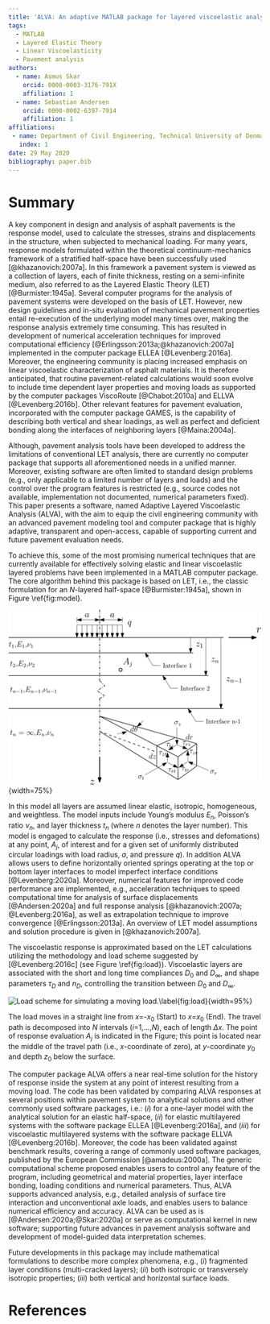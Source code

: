 ```yaml
---
title: 'ALVA: An adaptive MATLAB package for layered viscoelastic analysis'
tags:
  - MATLAB
  - Layered Elastic Theory
  - Linear Viscoelasticity
  - Pavement analysis
authors:
  - name: Asmus Skar
    orcid: 0000-0003-3176-791X
    affiliation: 1
  - name: Sebastian Andersen
    orcid: 0000-0002-6397-7914
    affiliation: 1
affiliations:
 - name: Department of Civil Engineering, Technical University of Denmark, 2800 Kgs. Lyngby, Denmark
   index: 1
date: 29 May 2020
bibliography: paper.bib
---
```


# Summary
A key component in design and analysis of asphalt pavements is the response model, used to calculate the stresses, strains and displacements in the structure, when subjected to mechanical loading. For many years, response models formulated within the theoretical continuum-mechanics framework of a stratified half-space have been successfully used [@khazanovich:2007a]. In this framework a pavement system is viewed as a collection of layers, each of finite thickness, resting on a semi-infinite medium, also referred to as the Layered Elastic Theory (LET) [@Burmister:1945a].  Several computer programs for the analysis of pavement systems were developed on the basis of LET. However, new design guidelines and in-situ evaluation of mechanical pavement properties entail re-execution of the underlying model many times over, making the response analysis extremely time consuming. This has resulted in development of numerical acceleration techniques for improved computational efficiency [@Erlingsson:2013a;@khazanovich:2007a] implemented in the computer package ELLEA [@Levenberg:2016a]. Moreover, the engineering community is placing increased emphasis on linear viscoelastic characterization of asphalt materials. It is therefore anticipated, that routine pavement-related calculations would soon evolve to include time dependent layer properties and moving loads as supported by the computer packages ViscoRoute [@Chabot:2010a] and ELLVA [@Levenberg:2016b]. Other relevant features for pavement evaluation, incorporated with the computer package GAMES, is the capability of describing both vertical and shear loadings, as well as perfect and deficient bonding along the interfaces of neighboring layers [@Maina:2004a].

Although, pavement analysis tools have been developed to address the limitations of conventional LET analysis, there are currently no computer package that supports all aforementioned needs in a unified manner. Moreover, existing software are often limited to standard design problems (e.g., only applicable to a limited number of layers and loads) and the control over the program features is restricted (e.g., source codes not available, implementation not documented, numerical parameters fixed). This paper presents a software, named Adaptive Layered Viscoelastic Analysis (ALVA), with the aim  to equip the civil engineering community with an advanced pavement modeling tool and computer package that is highly adaptive, transparent and open-access, capable of supporting current and future pavement evaluation needs. 

To achieve this, some of the most promising numerical techniques that are currently available for effectively solving elastic and linear viscoelastic layered problems have been implemented in a MATLAB computer package. The core algorithm behind this package is based on LET, i.e., the classic formulation for an $N$-layered half-space [@Burmister:1945a], shown in Figure \ref{fig:model}.

![$N$-layered half-space model.\label{fig:model}](images/N_layer.png){width=75%}

In this model all layers are assumed linear elastic, isotropic, homogeneous, and weightless. The model inputs include Young’s modulus $E_{n}$, Poisson’s ratio $\nu_{n}$, and layer thickness $t_{n}$ (where $n$ denotes the layer number). This model is engaged to calculate the response (i.e., stresses and defomations) at any point, $A_{j}$, of interest and for a given set of uniformly distributed circular loadings with load radius, $a$, and pressure $q$). In addition ALVA allows users to define horizontally oriented springs operating at the top or bottom layer interfaces to model imperfect interface conditions [@Levenberg:2020a]. Moreover, numerical features for improved code performance are implemented, e.g., acceleration techniques to speed computational time for analysis of surface displacements [@Andersen:2020a] and full response analysis [@khazanovich:2007a; @Levenberg:2016a], as well as extrapolation technique to improve convergence [@Erlingsson:2013a]. An overview of LET model assumptions and solution procedure is given in [@khazanovich:2007a].

The viscoelastic response is approximated based on the LET calculations utilizing the methodology and load scheme suggested by [@Levenberg:2016c] (see Figure \ref{fig:load}). Viscoelastic layers are associated with the short and long time compliances $D_{0}$ and $D_{\infty}$, and shape parameters $\tau_{D}$ and $n_{D}$, controlling the transition between $D_{0}$ and $D_{\infty}$. 

![Load scheme for simulating a moving load.\label{fig:load}](images/VE_mesh.png){width=95%}

The load moves in a straight line from $x$=-$x_{0}$ (Start) to $x$=$x_{0}$ (End). The travel path is decomposed into $N$ intervals ($i$=1,…,$N$), each of length $\Delta x$. The point of response evaluation $A_{j}$ is indicated in the Figure; this point is located near the middle of the travel path (i.e., $x$-coordinate of zero), at $y$-coordinate $y_{0}$ and depth $z_{0}$ below the surface. 

The computer package ALVA offers a near real-time solution for the history of response inside the system at any point of interest resulting from a moving load. The code has been validated by comparing ALVA responses at several positions within pavement system to analytical solutions and other commonly used software packages, i.e.: $(i)$ for a one-layer model with the analytical solution for an elastic half-space, $(ii)$ for elastic multilayered systems with the software package ELLEA [@Levenberg:2016a], and $(iii)$ for viscoelastic multilayered systems with the software package ELLVA [@Levenberg:2016b]. Moreover, the code has been validated against benchmark results, covering a range of commonly used software packages, published by the European Commission [@amadeus:2000a]. The generic computational scheme proposed enables users to control any feature of the program, including geometrical and material properties, layer interface bonding, loading conditions and numerical parameters. Thus, ALVA supports advanced analysis, e.g., detailed analysis of surface tire interaction and unconventional axle loads, and enables users to balance numerical efficiency and accuracy. ALVA can be used as is [@Andersen:2020a;@Skar:2020a] or serve as computational kernel in new software; supporting future advances in pavement analysis software and development of model-guided data interpretation schemes.

Future developments in this package may include mathematical formulations to describe more complex phenomena, e.g., $(i)$ fragmented layer conditions (multi-cracked layers); $(ii)$ both isotropic or transversely isotropic properties; $(iii)$ both vertical and horizontal surface loads. 

# References
